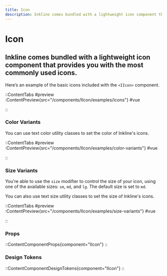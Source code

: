 ```yaml
---
title: Icon
description: Inkline comes bundled with a lightweight icon component that provides you with the most commonly used icons.
---
```


# Icon
## Inkline comes bundled with a lightweight icon component that provides you with the most commonly used icons.

Here’s an example of the basic icons included with the `<IIcon>` component.

::ContentTabs
#preview
:ContentPreview{src="/components/IIcon/examples/icons"}
#vue
<!-- Autodocs{src="@inkline/inkline/components/IIcon/examples/icons.raw.vue" lang="vue"} -->
::

### Color Variants
You can use text color utility classes to set the color of Inkline's icons.

::ContentTabs
#preview
:ContentPreview{src="/components/IIcon/examples/color-variants"}
#vue
<!-- Autodocs{src="@inkline/inkline/components/IIcon/examples/color-variants.raw.vue" lang="vue"} -->
::

### Size Variants
You're able to use the `size` modifier to control the size of your icon, using one of the available sizes: `sm`, `md`, and `lg`. The default size is set to `md`.

You can also use text size utility classes to set the size of Inkline's icons.

::ContentTabs
#preview
:ContentPreview{src="/components/IIcon/examples/size-variants"}
#vue
<!-- Autodocs{src="@inkline/inkline/components/IIcon/examples/size-variants.raw.vue" lang="vue"} -->
::

### Props
::ContentComponentProps{component="IIcon"}
::

### Design Tokens
::ContentComponentDesignTokens{component="IIcon"}
::
